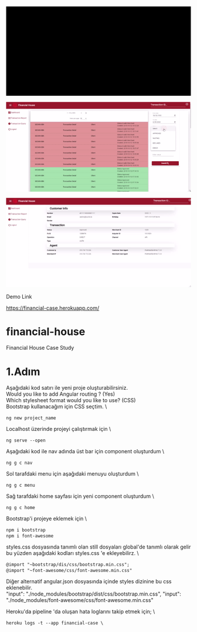 

![Demo Page Gif Uzeyr OZCAN](MUZEYR_1.gif)

![Demo Page Gif Uzeyr OZCAN](MUZEYR_2.gif)

![Demo Page Gif Uzeyr OZCAN](MUZEYR_3.gif)


Demo Link 

https://financial-case.herokuapp.com/


# financial-house
Financial House Case Study

# 1.Adım
Aşağıdaki kod satırı ile yeni proje oluşturabilirsiniz.\
Would you like to add Angular routing ? (Yes)\
Which stylesheet format would you like to use? (CSS)\
Bootstrap kullanacağım için CSS seçtim. \ 


    ng new project_name 

Localhost üzerinde projeyi çalıştırmak için \

    ng serve --open

Aşağıdaki kod ile nav adında üst bar için component oluşturdum \

    ng g c nav

Sol tarafdaki menu için aşağıdaki menuyu oluşturdum \
    
    ng g c menu

Sağ tarafdaki home sayfası için yeni component oluşturdum \

    ng g c home

Bootstrap'i  projeye eklemek için \

    npm i bootstrap
    npm i font-awesome


styles.css dosyasında tanımlı olan still dosyaları global'de tanımlı olarak gelir
bu yüzden aşağıdaki kodları styles.css 'e ekleyebilirz. \

    @import "~bootstrap/dis/css/bootstrap.min.css";
    @import "~font-awesome/css/font-awesome.min.css"

Diğer alternatif angular.json dosyasında içinde styles dizinine bu css eklenebilir. \
    "input": "./node_modules/bootstrap/dist/css/bootstrap.min.css",
    "input": "./node_modules/font-awesome/css/font-awesome.min.css"

Heroku'da pipeline 'da oluşan hata loglarını takip etmek için; \

    heroku logs -t --app financial-case \
